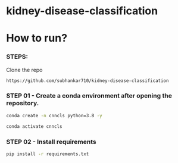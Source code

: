 # kidney-disease-classification

# How to run?
### STEPS:

Clone the repo

```bash
https://github.com/subhankar710/kidney-disease-classification
```

### STEP 01 - Create a conda environment after opening the repository.

```bash
conda create -n cnncls python=3.8 -y
```

```bash
conda activate cnncls
```

### STEP 02 - Install requirements
```bash
pip install -r requirements.txt
```